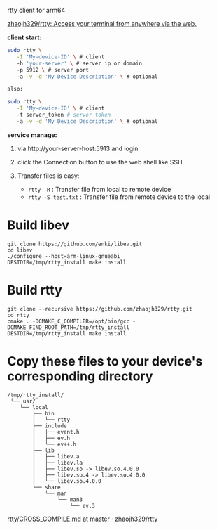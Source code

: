 rtty client for arm64

[zhaojh329/rtty: Access your terminal from anywhere via the web.](https://github.com/zhaojh329/rtty)

**client start:**

```bash
sudo rtty \
   -I 'My-device-ID' \ # client
   -h 'your-server' \ # server ip or domain
   -p 5912 \ # server port
   -a -v -d 'My Device Description' \ # optional

also:

sudo rtty \
   -I 'My-device-ID' \ # client
   -t server_token # server token
   -a -v -d 'My Device Description' \ # optional
```

**service manage:**
1. via http://your-server-host:5913 and login

2. click the Connection button to use the web shell like SSH

3. Transfer files is easy:

    - `rtty -R` : Transfer file from local to remote device
    - `rtty -S test.txt` : Transfer file from remote device to the local


# Build libev

    git clone https://github.com/enki/libev.git
    cd libev
    ./configure --host=arm-linux-gnueabi
    DESTDIR=/tmp/rtty_install make install

# Build rtty

    git clone --recursive https://github.com/zhaojh329/rtty.git
    cd rtty
    cmake . -DCMAKE_C_COMPILER=/opt/bin/gcc -DCMAKE_FIND_ROOT_PATH=/tmp/rtty_install
    DESTDIR=/tmp/rtty_install make install

# Copy these files to your device's corresponding directory

    /tmp/rtty_install/
     └── usr/
        └── local
            ├── bin
            │   └── rtty
            ├── include
            │   ├── event.h
            │   ├── ev.h
            │   └── ev++.h
            ├── lib
            │   ├── libev.a
            │   ├── libev.la
            │   ├── libev.so -> libev.so.4.0.0
            │   ├── libev.so.4 -> libev.so.4.0.0
            │   └── libev.so.4.0.0
            └── share
                └── man
                    └── man3
                        └── ev.3


[rtty/CROSS_COMPILE.md at master · zhaojh329/rtty](https://github.com/zhaojh329/rtty/blob/master/CROSS_COMPILE.md)